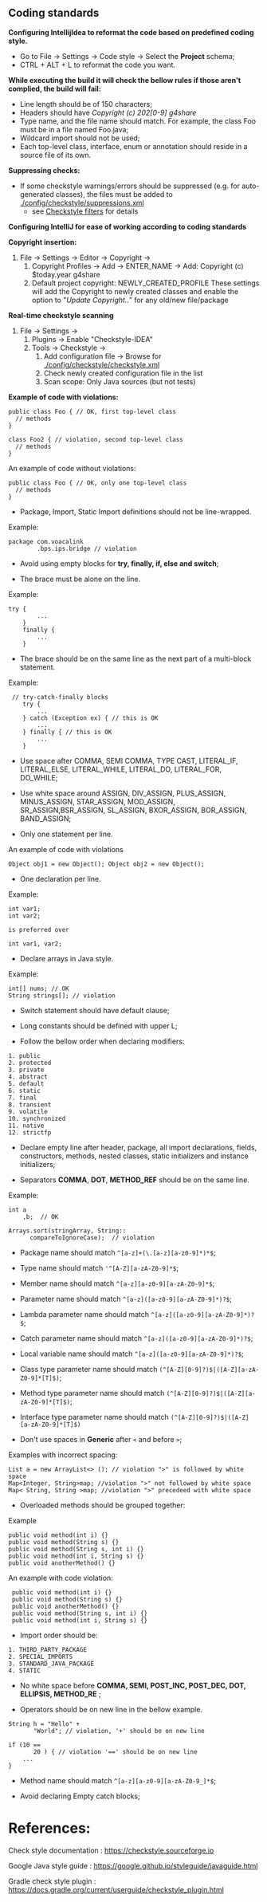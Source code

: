## Coding standards

**Configuring IntellijIdea to reformat the code based on predefined coding style.**

- Go to File -> Settings -> Code style -> Select the **Project** schema;
- CTRL + ALT + L to reformat the code you want.

**While executing the build it will check the bellow rules if those aren't complied, the build will fail:**

- Line length should be of 150 characters;
- Headers should have _Copyright (c) 202[0-9] g4share_
- Type name, and the file name should match. For example, the class Foo must be in a file named Foo.java;
- Wildcard import should not be used;
- Each top-level class, interface, enum or annotation should reside in a source file of its own.


**Suppressing checks:**
- If some checkstyle warnings/errors should be suppressed (e.g. for auto-generated classes), the files must be added to [./config/checkstyle/suppressions.xml](config/checkstyle/suppressions.xml)
  - see [Checkstyle filters](https://checkstyle.sourceforge.io/config_filters.html) for details

    
**Configuring IntelliJ for ease of working according to coding standards**

**Copyright insertion:**
  1. File -> Settings -> Editor -> Copyright ->
     1. Copyright Profiles -> Add -> ENTER_NAME -> Add: Copyright (c) $today.year g4share
     2. Default project copyright: NEWLY_CREATED_PROFILE
These settings will add the Copyright to newly created classes and enable the option to "_Update Copyright.._" for any old/new file/package


**Real-time checkstyle scanning**
  1. File -> Settings -> 
     1. Plugins -> Enable "Checkstyle-IDEA"
     2. Tools -> Checkstyle ->
         1. Add configuration file -> Browse for [./config/checkstyle/checkstyle.xml](config/checkstyle/checkstyle.xml)
         2. Check newly created configuration file in the list
         3. Scan scope: Only Java sources (but not tests)

  

**Example of code with violations:**

```
public class Foo { // OK, first top-level class
  // methods
}

class Foo2 { // violation, second top-level class
  // methods
}
```
An example of code without violations:
```
public class Foo { // OK, only one top-level class
  // methods
}
```

- Package, Import, Static Import definitions should not be line-wrapped.

Example:

```
package com.voacalink
        .bps.ips.bridge // violation
```
-  Avoid using empty blocks for **try, finally, if, else and switch**;

-  The brace must be alone on the line.

Example:
```
try {
        ...
    }
    finally {
        ...
    }
```

-  The brace should be on the same line as the next part of a multi-block statement.

Example:
```
 // try-catch-finally blocks
    try {
        ...
    } catch (Exception ex) { // this is OK
        ...
    } finally { // this is OK
        ...
    }
```
- Use space after COMMA, SEMI COMMA, TYPE CAST, LITERAL_IF, LITERAL_ELSE, LITERAL_WHILE, LITERAL_DO, LITERAL_FOR, DO_WHILE;

- Use white space around ASSIGN, DIV_ASSIGN, PLUS_ASSIGN, MINUS_ASSIGN, STAR_ASSIGN, MOD_ASSIGN, SR_ASSIGN,BSR_ASSIGN, SL_ASSIGN, BXOR_ASSIGN, BOR_ASSIGN, BAND_ASSIGN;

- Only one statement per line.

An example of code with violations

```
Object obj1 = new Object(); Object obj2 = new Object();
```

- One declaration per line.

Example:

```
int var1; 
int var2;

is preferred over

int var1, var2;
```

- Declare arrays in Java style.

Example:

```
int[] nums; // OK
String strings[]; // violation
```

- Switch statement should have default clause;

- Long constants should be defined with upper L;

- Follow the bellow order when declaring modifiers:

```
1. public
2. protected
3. private
4. abstract
5. default
6. static
7. final
8. transient
9. volatile
10. synchronized
11. native
12. strictfp
```

- Declare empty line after header, package, all import declarations, fields, constructors, methods, nested classes, static initializers and instance initializers;

- Separators **COMMA**, **DOT**, **METHOD_REF** should be on the same line.

Example:

```
int a
    ,b;  // OK

Arrays.sort(stringArray, String::
      compareToIgnoreCase);  // violation
```

- Package name should match `^[a-z]+(\.[a-z][a-z0-9]*)*$`;

- Type name should match `'^[A-Z][a-zA-Z0-9]*$`;

- Member name should match `^[a-z][a-z0-9][a-zA-Z0-9]*$`;

- Parameter name should match `^[a-z]([a-z0-9][a-zA-Z0-9]*)?$`;

- Lambda parameter name should match `^[a-z]([a-z0-9][a-zA-Z0-9]*)?$`;

- Catch parameter name should match `^[a-z]([a-z0-9][a-zA-Z0-9]*)?$`;

- Local variable name should match `^[a-z]([a-z0-9][a-zA-Z0-9]*)?$`;

- Class type parameter name should match `(^[A-Z][0-9]?)$|([A-Z][a-zA-Z0-9]*[T]$)`;

- Method type parameter name should match `(^[A-Z][0-9]?)$|([A-Z][a-zA-Z0-9]*[T]$)`;

- Interface type parameter name should match `(^[A-Z][0-9]?)$|([A-Z][a-zA-Z0-9]*[T]$)`

- Don't use spaces in **Generic** after `<` and before `>`;

Examples with incorrect spacing:

 ```
List a = new ArrayList<> (); // violation ">" is followed by white space
Map<Integer, String>map; //violation ">" not followed by white space
Map< String, String >map; //violation ">" precedeed with white space
```

- Overloaded methods should be grouped together:

Example

 ```
 public void method(int i) {}
 public void method(String s) {}
 public void method(String s, int i) {}
 public void method(int i, String s) {}
 public void anotherMethod() {}
 ```

An example with code violation:

```
 public void method(int i) {}
 public void method(String s) {}
 public void anotherMethod() {}
 public void method(String s, int i) {}
 public void method(int i, String s) {}
 ```

- Import order should be:

 ```
1. THIRD_PARTY_PACKAGE
2. SPECIAL_IMPORTS
3. STANDARD_JAVA_PACKAGE
4. STATIC
  ```

- No white space before **COMMA, SEMI, POST_INC, POST_DEC, DOT, ELLIPSIS, METHOD_RE** ;

- Operators should be on new line in the bellow example.

 ``` 
 String h = "Hello" +
        "World"; // violation, '+' should be on new line

 if (10 == 
        20 ) { // violation '==' should be on new line
     ...
 }
 ```

- Method name should match `^[a-z][a-z0-9][a-zA-Z0-9_]*$`;

- Avoid declaring Empty catch blocks;

# References:

Check style documentation : https://checkstyle.sourceforge.io

Google Java style guide : https://google.github.io/styleguide/javaguide.html

Gradle check style plugin : https://docs.gradle.org/current/userguide/checkstyle_plugin.html
